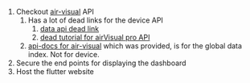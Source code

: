1. Checkout [air-visual](https://api-docs.iqair.com/) API
    1. Has a lot of dead links for the device API
        1. [data api dead link](https://www.iqair.com/air-pollution-data-api)
        2. [dead tutorial for airVisual pro API](https://www.iqair.com/newsroom/airvisual-pro-device-api-returned-json-format)
    2.  [api-docs for air-visual](https://api-docs.iqair.com/#detailed-response-example) which was provided, is for the global data index. Not for device.
2. Secure the end points for displaying the dashboard
3. Host the flutter website